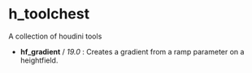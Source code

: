 # h_toolchest
A collection of houdini tools


- **hf_gradient** / *19.0* : Creates a gradient from a ramp parameter on a heightfield.

